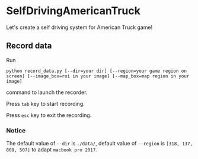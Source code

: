 # SelfDrivingAmericanTruck
Let's create a self driving system for American Truck game!

## Record data
 Run 
 
 `python record_data.py [--dir=your dir] [--region=your game region on screen] [--image_box=roi in your image] [--map_box=map region in your image]` 
 
 command to launch the recorder.

 Press `tab` key to start recording.
 
 Press `esc` key to exit the recording.
 
 ### Notice
 The default value of `--dir` is `./data/`, default value of `--region` is `[318, 137, 808, 507]` to adapt `macbook pro 2017`.